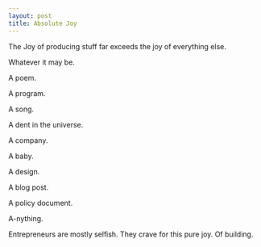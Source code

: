 ```yaml
---
layout: post
title: Absolute Joy
---
```


The Joy of producing stuff far exceeds the joy of everything else.

Whatever it may be.

A poem.

A program.

A song.

A dent in the universe.

A company.

A baby.

A design.

A blog post.

A policy document.

A-nything.

Entrepreneurs are mostly selfish. They crave for this pure joy. Of building.
